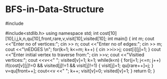 # BFS-in-Data-Structure
#include<iostream>

#include<stdlib.h>
using namespace std;
int cost[10][10],i,j,k,n,qu[10],front,rare,v,visit[10],visited[10];
int main()
{
    int m;
    cout <<"Enter no of vertices:";
    cin >> n;
    cout <<"Enter no of edges:";
    cin >> m;
    cout <<"\nEDGES \n";
    for(k=1; k<=m; k++)
    {
        cin >>i>>j;
        cost[i][j]=1;
    }
    cout <<"Enter initial vertex to traverse from:";
    cin >>v;
    cout <<"Visitied vertices:";
    cout <<v<<" ";
    visited[v]=1;
    k=1;
    while(k<n)
    {
        for(j=1; j<=n; j++)
            if(cost[v][j]!=0 && visited[j]!=1 && visit[j]!=1)
            {
                visit[j]=1;
                qu[rare++]=j;
            }
        v=qu[front++];
        cout<<v <<" ";
        k++;
        visit[v]=0;
        visited[v]=1;
    }
    return 0;
}
